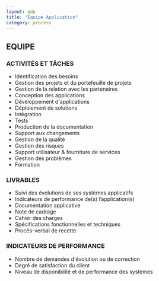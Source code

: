 ```yaml
---
layout: gdp
title: "Equipe Application"
category: process
---
```


## EQUIPE

### ACTIVITÉS ET TÂCHES

- Identification des besoins
- Gestion des projets et du portefeuille de projets
- Gestion de la relation avec les partenaires
- Conception des applications
- Développement d'applications
- Déploiement de solutions
- Intégration
- Tests
- Production de la documentation
- Support aux changements
- Gestion de la qualité
- Gestion des risques
- Support utilisateur & fourniture de services
- Gestion des problèmes
- Formation

### LIVRABLES

- Suivi des évolutions de ses systèmes applicatifs
- Indicateurs de performance de(s) l’application(s)
- Documentation applicative
- Note de cadrage
- Cahier des charges
- Spécifications fonctionnelles et techniques
- Procès-verbal de recette

### INDICATEURS DE PERFORMANCE

- Nombre de demandes d'évolution ou de correction
- Degré de satisfaction du client
- Niveau de disponibilité et de performance des systèmes
